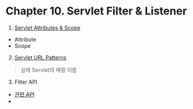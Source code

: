 # Chapter 10. Servlet Filter & Listener

1. [Servlet Attributes & Scope](#)
- Attribute
- Scope

2. [Servlet URL Patterns](#)
> 실제 Servlet의 매핑 이름

3. Filter API
- [관련 API](../Chapter9.md)
- 
